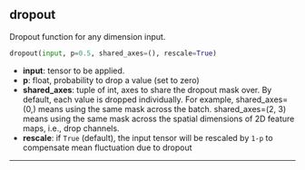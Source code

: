 ## dropout
Dropout function for any dimension input.
```python
dropout(input, p=0.5, shared_axes=(), rescale=True)
```
* **input**: tensor to be applied.
* **p**: float, probability to drop a value (set to zero)
* **shared_axes**: tuple of int, axes to share the dropout mask over. By default, each value is dropped individually. For example, shared_axes=(0,) means using the same mask across the batch. shared_axes=(2, 3) means using the same mask across the spatial dimensions of 2D feature maps, i.e., drop channels.
* **rescale**: if `True` (default), the input tensor will be rescaled by `1-p` to compensate mean fluctuation due to dropout
_______________________________________________________________________

